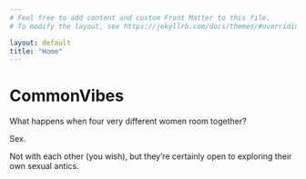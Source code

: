 ```yaml
---
# Feel free to add content and custom Front Matter to this file.
# To modify the layout, see https://jekyllrb.com/docs/themes/#overriding-theme-defaults

layout: default
title: "Home"
---
```

<h1><span class="pink">Common</span><span class="blue">Vibes</span></h1>

<div class="log-line">
<p class="ma-0">What happens when four very different women room together?
</p>
<p><span class="bold">Sex.</span></p>
<p class="ma-0">Not with each other (you wish), but they’re certainly open to exploring their own sexual antics.</p>
</div>